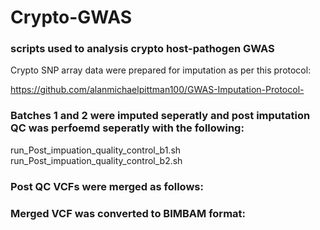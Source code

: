 # Crypto-GWAS

### scripts used to analysis crypto host-pathogen GWAS


Crypto SNP array data were prepared for imputation as per this protocol:  

https://github.com/alanmichaelpittman100/GWAS-Imputation-Protocol-  

### Batches 1 and 2 were imputed seperatly and post imputation QC was perfoemd seperatly with the following:  

run_Post_impuation_quality_control_b1.sh  
run_Post_impuation_quality_control_b2.sh  

### Post QC VCFs were merged as follows:  

### Merged VCF was converted to BIMBAM format:  


